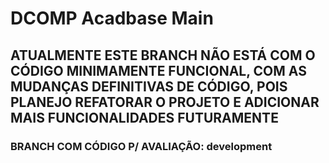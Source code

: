 # DCOMP Acadbase Main

## ATUALMENTE ESTE BRANCH NÃO ESTÁ COM O CÓDIGO MINIMAMENTE FUNCIONAL, COM AS MUDANÇAS DEFINITIVAS DE CÓDIGO, POIS PLANEJO REFATORAR O PROJETO E ADICIONAR MAIS FUNCIONALIDADES FUTURAMENTE

### BRANCH COM CÓDIGO P/ AVALIAÇÃO: development